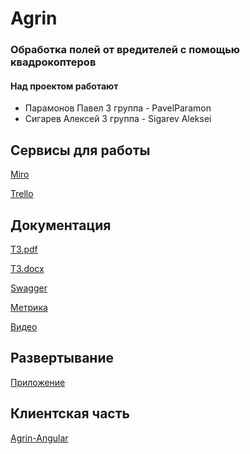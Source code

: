 # Agrin
### Обработка полей от вредителей с помощью квадрокоптеров
#### Над проектом работают
- Парамонов Павел 3 группа - PavelParamon
- Сигарев Алексей 3 группа - Sigarev Aleksei
## Сервисы для работы
[Miro](https://miro.com/app/board/o9J_kuhude8=/)

[Trello](https://trello.com/b/3RnuP10h/agrin)
## Документация
[ТЗ.pdf](https://github.com/studentsVSU21/Agrin/blob/master/Documents/Technical_task.pdf)

[ТЗ.docx](https://github.com/studentsVSU21/Agrin/blob/master/Documents/Technical_task.docx)

[Swagger](http://agrin-env.eba-ndbbmd2r.us-east-1.elasticbeanstalk.com/swagger-ui.html)

[Метрика](https://metrika.yandex.ru/dashboard?id=64754338)

[Видео](https://www.youtube.com/watch?v=J6QL6B5pn9Q)

## Развертывание

[Приложение](http://agrin-vsu.s3-website-us-east-1.amazonaws.com/)

## Клиентская часть

[Agrin-Angular](https://github.com/studentsVSU21/Agrin-Angular)

